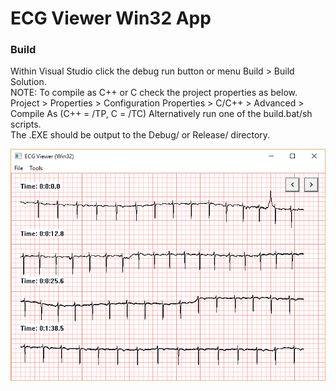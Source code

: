 # ECG Viewer Win32 App

### Build
Within Visual Studio click the debug run button or menu Build > Build Solution.  
NOTE: To compile as C++ or C check the project properties as below.  
Project > Properties > Configuration Properties > C/C++ > Advanced > Compile As (C++ = /TP, C = /TC)
Alternatively run one of the build.bat/sh scripts.  
The .EXE should be output to the Debug/ or Release/ directory.  

![Screenshot image](ECGViewerScreenshot.png?raw=true "Title")
